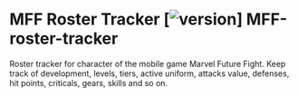 # MFF Roster Tracker [![version](https://img.shields.io/badge/version-2.0.0-blue.svg)] MFF-roster-tracker
Roster tracker for character of the mobile game Marvel Future Fight. Keep track of development, levels, tiers, active uniform, attacks value, defenses, hit points, criticals, gears, skills and so on.
